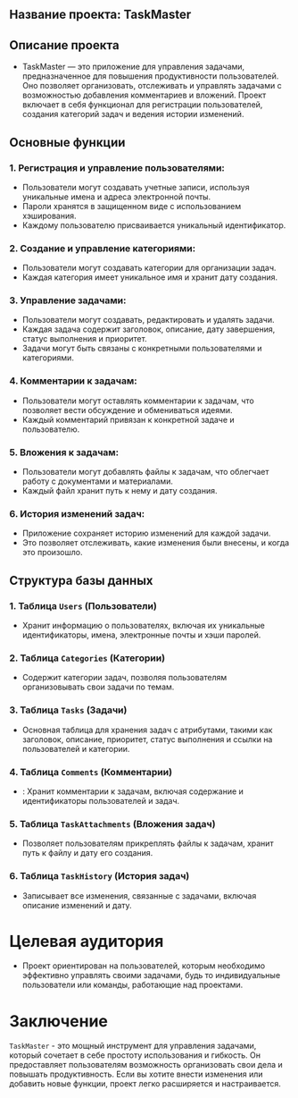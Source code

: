 ## Название проекта: TaskMaster

 ## Описание проекта
 - TaskMaster — это приложение для управления задачами, предназначенное для повышения продуктивности пользователей. Оно позволяет организовать, отслеживать и управлять задачами с возможностью добавления комментариев и вложений. Проект включает в себя функционал для регистрации пользователей, создания категорий задач и ведения истории изменений.


 ## Основные функции
 ### 1.  Регистрация и управление пользователями:
  - Пользователи могут создавать учетные записи, используя уникальные имена и адреса электронной почты.
  - Пароли хранятся в защищенном виде с использованием хэширования.
  - Каждому пользователю присваивается уникальный идентификатор.

  ### 2.  Создание и управление категориями:
  - Пользователи могут создавать категории для организации задач.
  - Каждая категория имеет уникальное имя и хранит дату создания.
  ### 3. Управление задачами:
  - Пользователи могут создавать, редактировать и удалять задачи.
  - Каждая задача содержит заголовок, описание, дату завершения, статус выполнения и приоритет.
  - Задачи могут быть связаны с конкретными пользователями и категориями.
  ### 4. Комментарии к задачам:
 - Пользователи могут оставлять комментарии к задачам, что позволяет вести обсуждение и обмениваться идеями.
 - Каждый комментарий привязан к конкретной задаче и пользователю.
 ### 5. Вложения к задачам:
 - Пользователи могут добавлять файлы к задачам, что облегчает работу с документами и материалами.
 - Каждый файл хранит путь к нему и дату создания.
 ### 6. История изменений задач:
 - Приложение сохраняет историю изменений для каждой задачи.
 - Это позволяет отслеживать, какие изменения были внесены, и когда это произошло.






 ## Структура базы данных

### 1. Таблица `Users` (Пользователи)
- Хранит информацию о пользователях, включая их уникальные идентификаторы, имена, электронные почты и хэши паролей.


### 2. Таблица `Categories` (Категории)

- Содержит категории задач, позволяя пользователям организовывать свои задачи по темам.



### 3. Таблица `Tasks` (Задачи)

- Основная таблица для хранения задач с атрибутами, такими как заголовок, описание, приоритет, статус выполнения и ссылки на пользователей и категории.



### 4. Таблица `Comments` (Комментарии)

- : Хранит комментарии к задачам, включая содержание и идентификаторы пользователей и задач.

### 5. Таблица `TaskAttachments` (Вложения задач)

- Позволяет пользователям прикреплять файлы к задачам, хранит путь к файлу и дату его создания.



### 6. Таблица `TaskHistory` (История задач)

-  Записывает все изменения, связанные с задачами, включая описание изменений и дату.



# Целевая аудитория
- Проект ориентирован на пользователей, которым необходимо эффективно управлять своими задачами, будь то индивидуальные пользователи или команды, работающие над проектами.


# Заключение

`TaskMaster` -  это мощный инструмент для управления задачами, который сочетает в себе простоту использования и гибкость. Он предоставляет пользователям возможность организовать свои дела и повышать продуктивность. Если вы хотите внести изменения или добавить новые функции, проект легко расширяется и настраивается.   

